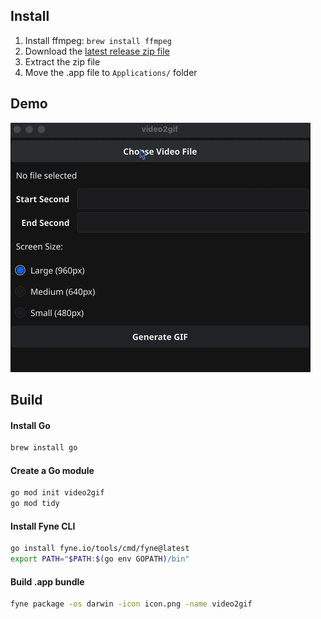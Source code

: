 ## Install

1. Install ffmpeg: `brew install ffmpeg`
2. Download the [latest release zip file](https://github.com/alexandremcosta/video2gif/releases)
3. Extract the zip file
4. Move the .app file to `Applications/` folder

## Demo
![Demo image](demo.gif)

## Build

#### Install Go
```sh
brew install go
```


#### Create a Go module

```sh
go mod init video2gif
go mod tidy
```

#### Install Fyne CLI

```sh
go install fyne.io/tools/cmd/fyne@latest
export PATH="$PATH:$(go env GOPATH)/bin"
```

#### Build .app bundle

```sh
fyne package -os darwin -icon icon.png -name video2gif
```
